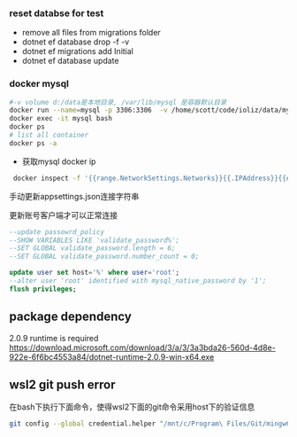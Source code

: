 ### reset databse for test

* remove all files from migrations folder
* dotnet ef database drop -f -v
* dotnet ef migrations add Initial
* dotnet ef database update

### docker mysql

```bash
#-v volume d:/data是本地目录, /var/lib/mysql 是容器默认目录
docker run --name=mysql -p 3306:3306  -v /home/scott/code/ioliz/data/mysql:/var/lib/mysql -e MYSQL_ROOT_PASSWORD=1 -d mysql/mysql-server
docker exec -it mysql bash
docker ps
# list all container
docker ps -a
```
- 获取mysql docker ip

``` bash
 docker inspect -f '{{range.NetworkSettings.Networks}}{{.IPAddress}}{{end}}' mysql
```
手动更新appsettings.json连接字符串


更新账号客户端才可以正常连接

```sql
--update passowrd_policy
--SHOW VARIABLES LIKE 'validate_password%';
--SET GLOBAL validate_password.length = 6;
--SET GLOBAL validate_password.number_count = 0;

update user set host='%' where user='root';
--alter user 'root' identified with mysql_native_password by '1';
flush privileges;
```
## package dependency
2.0.9 runtime is required
https://download.microsoft.com/download/3/a/3/3a3bda26-560d-4d8e-922e-6f6bc4553a84/dotnet-runtime-2.0.9-win-x64.exe

## wsl2 git push error
在bash下执行下面命令，使得wsl2下面的git命令采用host下的验证信息
```bash
git config --global credential.helper "/mnt/c/Program\ Files/Git/mingw64/libexec/git-core/git-credential-manager.exe"
```
